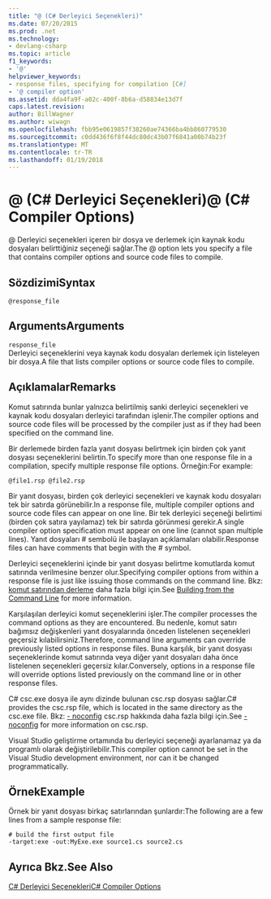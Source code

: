```yaml
---
title: "@ (C# Derleyici Seçenekleri)"
ms.date: 07/20/2015
ms.prod: .net
ms.technology:
- devlang-csharp
ms.topic: article
f1_keywords:
- '@'
helpviewer_keywords:
- response files, specifying for compilation [C#]
- '@ compiler option'
ms.assetid: dda4fa9f-a02c-400f-8b6a-d58834e13d7f
caps.latest.revision: 
author: BillWagner
ms.author: wiwagn
ms.openlocfilehash: fbb95e0619857f38260ae74366ba4bb860779530
ms.sourcegitcommit: c0dd436f6f8f44dc80dc43b07f6841a00b74b23f
ms.translationtype: MT
ms.contentlocale: tr-TR
ms.lasthandoff: 01/19/2018
---
```

# <a name="-c-compiler-options"></a><span data-ttu-id="d0bae-102">@ (C# Derleyici Seçenekleri)</span><span class="sxs-lookup"><span data-stu-id="d0bae-102">@ (C# Compiler Options)</span></span>
<span data-ttu-id="d0bae-103">@ Derleyici seçenekleri içeren bir dosya ve derlemek için kaynak kodu dosyaları belirttiğiniz seçeneği sağlar.</span><span class="sxs-lookup"><span data-stu-id="d0bae-103">The @ option lets you specify a file that contains compiler options and source code files to compile.</span></span>  
  
## <a name="syntax"></a><span data-ttu-id="d0bae-104">Sözdizimi</span><span class="sxs-lookup"><span data-stu-id="d0bae-104">Syntax</span></span>  
  
```  
@response_file  
```  
  
## <a name="arguments"></a><span data-ttu-id="d0bae-105">Arguments</span><span class="sxs-lookup"><span data-stu-id="d0bae-105">Arguments</span></span>  
 `response_file`  
 <span data-ttu-id="d0bae-106">Derleyici seçeneklerini veya kaynak kodu dosyaları derlemek için listeleyen bir dosya.</span><span class="sxs-lookup"><span data-stu-id="d0bae-106">A file that lists compiler options or source code files to compile.</span></span>  
  
## <a name="remarks"></a><span data-ttu-id="d0bae-107">Açıklamalar</span><span class="sxs-lookup"><span data-stu-id="d0bae-107">Remarks</span></span>  
 <span data-ttu-id="d0bae-108">Komut satırında bunlar yalnızca belirtilmiş sanki derleyici seçenekleri ve kaynak kodu dosyaları derleyici tarafından işlenir.</span><span class="sxs-lookup"><span data-stu-id="d0bae-108">The compiler options and source code files will be processed by the compiler just as if they had been specified on the command line.</span></span>  
  
 <span data-ttu-id="d0bae-109">Bir derlemede birden fazla yanıt dosyası belirtmek için birden çok yanıt dosyası seçeneklerini belirtin.</span><span class="sxs-lookup"><span data-stu-id="d0bae-109">To specify more than one response file in a compilation, specify multiple response file options.</span></span> <span data-ttu-id="d0bae-110">Örneğin:</span><span class="sxs-lookup"><span data-stu-id="d0bae-110">For example:</span></span>  
  
```  
@file1.rsp @file2.rsp  
```  
  
 <span data-ttu-id="d0bae-111">Bir yanıt dosyası, birden çok derleyici seçenekleri ve kaynak kodu dosyaları tek bir satırda görünebilir.</span><span class="sxs-lookup"><span data-stu-id="d0bae-111">In a response file, multiple compiler options and source code files can appear on one line.</span></span> <span data-ttu-id="d0bae-112">Bir tek derleyici seçeneği belirtimi (birden çok satıra yayılamaz) tek bir satırda görünmesi gerekir.</span><span class="sxs-lookup"><span data-stu-id="d0bae-112">A single compiler option specification must appear on one line (cannot span multiple lines).</span></span> <span data-ttu-id="d0bae-113">Yanıt dosyaları # sembolü ile başlayan açıklamaları olabilir.</span><span class="sxs-lookup"><span data-stu-id="d0bae-113">Response files can have comments that begin with the # symbol.</span></span>  
  
 <span data-ttu-id="d0bae-114">Derleyici seçeneklerini içinde bir yanıt dosyası belirtme komutlarda komut satırında verilmesine benzer olur.</span><span class="sxs-lookup"><span data-stu-id="d0bae-114">Specifying compiler options from within a response file is just like issuing those commands on the command line.</span></span> <span data-ttu-id="d0bae-115">Bkz: [komut satırından derleme](../../../csharp/language-reference/compiler-options/how-to-set-environment-variables-for-the-visual-studio-command-line.md) daha fazla bilgi için.</span><span class="sxs-lookup"><span data-stu-id="d0bae-115">See [Building from the Command Line](../../../csharp/language-reference/compiler-options/how-to-set-environment-variables-for-the-visual-studio-command-line.md) for more information.</span></span>  
  
 <span data-ttu-id="d0bae-116">Karşılaşılan derleyici komut seçeneklerini işler.</span><span class="sxs-lookup"><span data-stu-id="d0bae-116">The compiler processes the command options as they are encountered.</span></span> <span data-ttu-id="d0bae-117">Bu nedenle, komut satırı bağımsız değişkenleri yanıt dosyalarında önceden listelenen seçenekleri geçersiz kılabilirsiniz.</span><span class="sxs-lookup"><span data-stu-id="d0bae-117">Therefore, command line arguments can override previously listed options in response files.</span></span> <span data-ttu-id="d0bae-118">Buna karşılık, bir yanıt dosyası seçeneklerinde komut satırında veya diğer yanıt dosyaları daha önce listelenen seçenekleri geçersiz kılar.</span><span class="sxs-lookup"><span data-stu-id="d0bae-118">Conversely, options in a response file will override options listed previously on the command line or in other response files.</span></span>  
  
 <span data-ttu-id="d0bae-119">C# csc.exe dosya ile aynı dizinde bulunan csc.rsp dosyası sağlar.</span><span class="sxs-lookup"><span data-stu-id="d0bae-119">C# provides the csc.rsp file, which is located in the same directory as the csc.exe file.</span></span> <span data-ttu-id="d0bae-120">Bkz: [- noconfig](../../../csharp/language-reference/compiler-options/noconfig-compiler-option.md) csc.rsp hakkında daha fazla bilgi için.</span><span class="sxs-lookup"><span data-stu-id="d0bae-120">See [-noconfig](../../../csharp/language-reference/compiler-options/noconfig-compiler-option.md) for more information on csc.rsp.</span></span>  
  
 <span data-ttu-id="d0bae-121">Visual Studio geliştirme ortamında bu derleyici seçeneği ayarlanamaz ya da programlı olarak değiştirilebilir.</span><span class="sxs-lookup"><span data-stu-id="d0bae-121">This compiler option cannot be set in the Visual Studio development environment, nor can it be changed programmatically.</span></span>  
  
## <a name="example"></a><span data-ttu-id="d0bae-122">Örnek</span><span class="sxs-lookup"><span data-stu-id="d0bae-122">Example</span></span>  
 <span data-ttu-id="d0bae-123">Örnek bir yanıt dosyası birkaç satırlarından şunlardır:</span><span class="sxs-lookup"><span data-stu-id="d0bae-123">The following are a few lines from a sample response file:</span></span>  
  
```console  
# build the first output file  
-target:exe -out:MyExe.exe source1.cs source2.cs  
```  
  
## <a name="see-also"></a><span data-ttu-id="d0bae-124">Ayrıca Bkz.</span><span class="sxs-lookup"><span data-stu-id="d0bae-124">See Also</span></span>  
 [<span data-ttu-id="d0bae-125">C# Derleyici Seçenekleri</span><span class="sxs-lookup"><span data-stu-id="d0bae-125">C# Compiler Options</span></span>](../../../csharp/language-reference/compiler-options/index.md)
